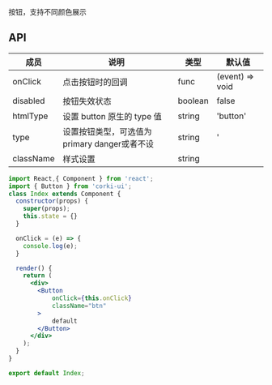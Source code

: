 按钮，支持不同颜色展示

## API
| 成员 | 说明 | 类型 | 默认值 |
| --- | --- | --- | --- |
| onClick | 点击按钮时的回调 | func | (event) => void |
| disabled | 按钮失效状态 | boolean | false |
| htmlType | 设置 button 原生的 type 值 | string | 'button' |
| type | 设置按钮类型，可选值为 primary danger或者不设 | string | ' |
| className | 样式设置 | string |  |

```jsx
import React,{ Component } from 'react';
import { Button } from 'corki-ui';
class Index extends Component {
  constructor(props) {
    super(props);
    this.state = {}
  }

  onClick = (e) => {
    console.log(e);
  }

  render() {
    return (
      <div>
        <Button
            onClick={this.onClick}
            className="btn"
        >
            default
        </Button>
      </div>
    );
  }
}

export default Index;
```